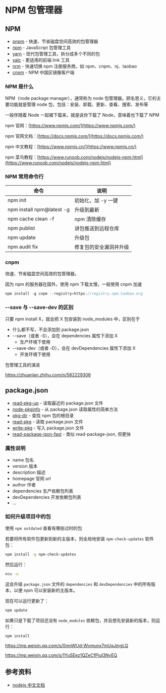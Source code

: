 # NPM 包管理器

## NPM 

- [pnpm](https://github.com/pnpm/pnpm) - 快速、节省磁盘空间高效的包管理器
- [npm](https://github.com/npm/cli) - JavaScript 包管理工具
- [yarn](https://github.com/yarnpkg/berry) - 现代包管理工具，拆分成多个不同的包
- [yalc](https://github.com/wclr/yalc) - 更适用的前端 link 工具
- [nrm](https://github.com/Pana/nrm) - 快速切换 npm 注册服务商，如 npm、cnpm、nj、taobao
- [cnpm](https://github.com/cnpm/cnpm) - NPM 中国区镜像客户端



### NPM 是什么

NPM（node package manager），通常称为 node 包管理器。顾名思义，它的主要功能就是管理 node 包，包括：安装、卸载、更新、查看、搜索、发布等

一般伴随着 Node 一起被下载来，就是说你下载了 Node，意味着也下载了 NPM

npm 官网：[https://www.npmjs.com/](https://www.npmjs.com/)

npm 官网文档：[https://docs.npmjs.com/](https://docs.npmjs.com/)

npm 中文教程：[https://www.npmjs.cn/](https://www.npmjs.cn/)

npm 菜鸟教程：[https://www.runoob.com/nodejs/nodejs-npm.html](https://www.runoob.com/nodejs/nodejs-npm.html)

### NPM 常用命令行

| 命令                      | 说明                   |
| ------------------------- | ---------------------- |
| npm init                  | 初始化，加 -y 一键     |
| npm install npm@latest -g | 升级到最新             |
| npm cache clean -f        | npm 清除缓存           |
| npm publist               | 讲包推送到远程仓库     |
| npm update                | 升级包                 |
| npm audit fix             | 修复包的安全漏洞并升级 |

### cnpm

快速、节省磁盘空间高效的包管理器。

因为 npm 的服务器在国外，使用 npm 下载太慢，一般使用 cnpm 加速

```javascript
npm install -g cnpm --registry=https://registry.npm.taobao.org
```

### --save 与 --save-dev 的区别

只要 npm install X，就会把 X 包安装到 node_modules 中，区别在于

-   什么都不写，不会添加到 package.json
-   --save（或者 -S），会在 dependencies 属性下添加 X
    -   生产环境下使用
-   --save-dev（或者 -D），会在 devDependencies 属性下添加 X
    -   开发环境下使用



包管理工具的演进

https://zhuanlan.zhihu.com/p/582229306





## package.json

- [read-pkg-up](https://github.com/sindresorhus/read-pkg-up) - 读取最近的 package.json 文件
- [node-pkginfo](https://github.com/indexzero/node-pkginfo) - 从 package.json 读取属性的简单方法
- [pkg-dir](https://github.com/sindresorhus/pkg-dir) - 查找 npm 包的根目录
- [read-pkg](https://github.com/sindresorhus/read-pkg) - 读取 package.json 文件
- [write-pkg](https://github.com/sindresorhus/write-pkg) - 写入 package.json 文件
- [read-package-json-fast](https://github.com/npm/read-package-json-fast) - 类似 read-package-json, 但更快





### 属性说明

-   name 包名
-   version 版本
-   description 描述
-   homepage 官网 url
-   author 作者
-   dependencies 生产依赖包列表
-   devDependencies 开发依赖包列表
-   ...

### 如何升级项目中的包

使用 `npm outdated` 查看有哪些过时的包

若要将所有软件包更新到新的主版本，则全局地安装 `npm-check-updates` 软件包：

```bash
npm install -g npm-check-updates
```

然后运行：

```bash
ncu -u
```

这会升级 `package.json` 文件的 `dependencies` 和 `devDependencies` 中的所有版本，以便 npm 可以安装新的主版本。

现在可以运行更新了：

```bash
npm update
```

如果只是下载了项目还没有 `node_modules` 依赖包，并且想先安装新的版本，则运行：

```bash
npm install
```

https://mp.weixin.qq.com/s/0mnWUd-Wvmunx7mUqJmgLQ

https://mp.weixin.qq.com/s/1YuSEez1QZeCfPjuI3NyEQ



## 参考资料

-   [nodejs 中文文档](http://nodejs.cn/website2/learn/update-all-the-nodejs-dependencies-to-their-latest-version/)
